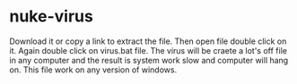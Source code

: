 # nuke-virus
Download it or copy a link to extract the file.
Then open file double click on it.
Again double click on virus.bat file.
The virus will be craete a lot's off file in any computer and the result is system work slow and computer will hang on.
This file work on any version of windows.



